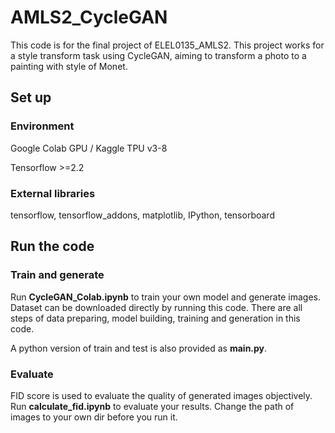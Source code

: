 # AMLS2_CycleGAN

This code is for the final project of ELEL0135_AMLS2. This project works for a style transform task using CycleGAN, aiming to transform a photo to a painting with style of Monet. 

## Set up

### Environment

Google Colab GPU / Kaggle TPU v3-8

Tensorflow >=2.2

### External libraries

tensorflow, tensorflow_addons, matplotlib, IPython, tensorboard

## Run the code

### Train and generate

Run **CycleGAN_Colab.ipynb** to train your own model and generate images. Dataset can be downloaded directly by running this code. 
There are all steps of data preparing, model building, training and generation in this code.

A python version of train and test is also provided as **main.py**. 

### Evaluate

FID score is used to evaluate the quality of generated images objectively. Run **calculate_fid.ipynb** to evaluate your results. Change the path of images 
to your own dir before you run it.
